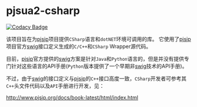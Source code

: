 # pjsua2-csharp

[![Codacy Badge](https://api.codacy.com/project/badge/Grade/313a8b079c0540cc9d66f80a721c12e7)](https://www.codacy.com/app/liushuixingyun/pjsua2-csharp?utm_source=github.com&utm_medium=referral&utm_content=liushuixingyun/pjsua2-csharp&utm_campaign=badger)

该项目旨在为[pjsip]项目提供`CSharp`语言和`dotNET`环境可调用的库。
它使用了[pjsip]项目官方[swig]接口定义生成的`C/C++`和`CSharp` Wrapper源代码。

目前，[pjsip]官方提供的[swig]方案是针对`Java`和`Python`语言的，但是并没有提供专门针对这些语言的API手册(`Python`版本提供了一个早期非[swig]技术的API手册)。

不过，由于[swig]的接口定义与[pjsip]的`C++`接口高度一致，`CSharp`开发者可参考其`C++`头文件代码以及`API`手册进行开发，见：

<http://www.pjsip.org/docs/book-latest/html/index.html>

[pjsip]: http://www.pjsip.org/
[swig]: http://http://www.swig.org/
